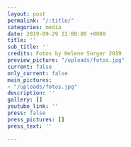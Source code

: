 ```yaml
---
layout: post
permalink: "/:title/"
categories: media
date: 2019-09-29 22:00:00 +0000
title: ''
sub_title: ''
credits: Fotos by Helene Sorger 2019
preview_picture: "/uploads/fotos.jpg"
current: false
only_current: false
main_pictures:
- "/uploads/fotos.jpg"
description: ''
gallery: []
youtube_link: ''
press: false
press_pictures: []
press_text: ''

---
```

